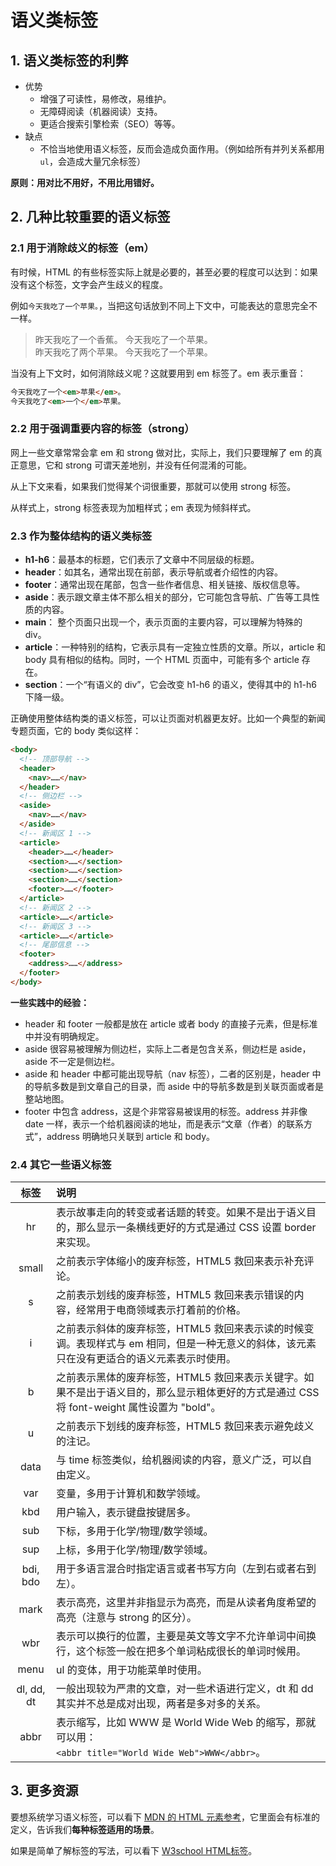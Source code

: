 # 语义类标签

## 1. 语义类标签的利弊

* 优势
  * 增强了可读性，易修改，易维护。 
  * 无障碍阅读（机器阅读）支持。 
  * 更适合搜索引擎检索（SEO）等等。
* 缺点
  * 不恰当地使用语义标签，反而会造成负面作用。（例如给所有并列关系都用 `ul`，会造成大量冗余标签）
  
**原则：用对比不用好，不用比用错好。**

## 2. 几种比较重要的语义标签

### 2.1 用于消除歧义的标签（em）

有时候，HTML 的有些标签实际上就是必要的，甚至必要的程度可以达到：如果没有这个标签，文字会产生歧义的程度。

例如`今天我吃了一个苹果。`，当把这句话放到不同上下文中，可能表达的意思完全不一样。

> 昨天我吃了一个香蕉。
> 今天我吃了一个苹果。
> <br>
> 昨天我吃了两个苹果。 
> 今天我吃了一个苹果。

当没有上下文时，如何消除歧义呢？这就要用到 em 标签了。em 表示重音：

```html
今天我吃了一个<em>苹果</em>。
今天我吃了<em>一个</em>苹果。
```

### 2.2 用于强调重要内容的标签（strong）

网上一些文章常常会拿 em 和 strong 做对比，实际上，我们只要理解了 em 的真正意思，它和 strong 可谓天差地别，并没有任何混淆的可能。

从上下文来看，如果我们觉得某个词很重要，那就可以使用 strong 标签。

从样式上，strong 标签表现为加粗样式；em 表现为倾斜样式。

### 2.3 作为整体结构的语义类标签 

* **h1-h6**：最基本的标题，它们表示了文章中不同层级的标题。
* **header**：如其名，通常出现在前部，表示导航或者介绍性的内容。
* **footer**：通常出现在尾部，包含一些作者信息、相关链接、版权信息等。
* **aside**：表示跟文章主体不那么相关的部分，它可能包含导航、广告等工具性质的内容。 
* **main**： 整个页面只出现一个，表示页面的主要内容，可以理解为特殊的 div。
* **article**：一种特别的结构，它表示具有一定独立性质的文章。所以，article 和 body 具有相似的结构。同时，一个 HTML 页面中，可能有多个 article 存在。 
* **section**：一个“有语义的 div”，它会改变 h1-h6 的语义，使得其中的 h1-h6 下降一级。

正确使用整体结构类的语义标签，可以让页面对机器更友好。比如一个典型的新闻专题页面，它的 body 类似这样：

```html
<body>
  <!-- 顶部导航 -->
  <header>
    <nav>……</nav>
  </header>
  <!-- 侧边栏 -->
  <aside>
    <nav>……</nav>
  </aside>
  <!-- 新闻区 1 -->
  <article>
    <header>……</header>
    <section>……</section>
    <section>……</section>
    <section>……</section>
    <footer>……</footer>
  </article>
  <!-- 新闻区 2 -->
  <article>……</article>
  <!-- 新闻区 3 -->
  <article>……</article>
  <!-- 尾部信息 -->
  <footer>
    <address>……</address>
  </footer>
</body>
```

**一些实践中的经验：**

* header 和 footer 一般都是放在 article 或者 body 的直接子元素，但是标准中并没有明确规定。
* aside 很容易被理解为侧边栏，实际上二者是包含关系，侧边栏是 aside，aside 不一定是侧边栏。 
* aside 和 header 中都可能出现导航（nav 标签），二者的区别是，header 中的导航多数是到文章自己的目录，而 aside 中的导航多数是到关联页面或者是整站地图。
* footer 中包含 address，这是个非常容易被误用的标签。address 并非像 date 一样，表示一个给机器阅读的地址，而是表示“文章（作者）的联系方式”，address 明确地只关联到 article 和 body。 

### 2.4 其它一些语义标签

| 标签 | 说明 |
| :---: | :----- |
| hr | 表示故事走向的转变或者话题的转变。如果不是出于语义目的，那么显示一条横线更好的方式是通过 CSS 设置 border 来实现。 |
| small | 之前表示字体缩小的废弃标签，HTML5 救回来表示补充评论。 |
| s | 之前表示划线的废弃标签，HTML5 救回来表示错误的内容，经常用于电商领域表示打着前的价格。 |
| i | 之前表示斜体的废弃标签，HTML5 救回来表示读的时候变调。表现样式与 em 相同，但是一种无意义的斜体，该元素只在没有更适合的语义元素表示时使用。 |
| b | 之前表示黑体的废弃标签，HTML5 救回来表示关键字。如果不是出于语义目的，那么显示粗体更好的方式是通过 CSS 将 font-weight 属性设置为 "bold"。 |
| u | 之前表示下划线的废弃标签，HTML5 救回来表示避免歧义的注记。 |
| data | 与 time 标签类似，给机器阅读的内容，意义广泛，可以自由定义。 |
| var | 变量，多用于计算机和数学领域。 |
| kbd | 用户输入，表示键盘按键居多。 |
| sub | 下标，多用于化学/物理/数学领域。 |
| sup | 上标，多用于化学/物理/数学领域。 |
| bdi, bdo | 用于多语言混合时指定语言或者书写方向（左到右或者右到左）。 |
| mark | 表示高亮，这里并非指显示为高亮，而是从读者角度希望的高亮（注意与 strong 的区分）。 |
| wbr | 表示可以换行的位置，主要是英文等文字不允许单词中间换行，这个标签一般在把多个单词粘成很长的单词时候用。 |
| menu | ul 的变体，用于功能菜单时使用。 |
| dl, dd, dt | 一般出现较为严肃的文章，对一些术语进行定义，dt 和 dd 其实并不总是成对出现，两者是多对多的关系。 |
| abbr | 表示缩写，比如 WWW 是 World Wide Web 的缩写，那就可以用：<br> `<abbr title="World Wide Web">WWW</abbr>`。 |
 

## 3. 更多资源

要想系统学习语义标签，可以看下 [MDN 的 HTML 元素参考](https://developer.mozilla.org/zh-CN/docs/Web/HTML/Element "MDN 的 HTML 元素参考")，它里面会有标准的定义，告诉我们**每种标签适用的场景**。

如果是简单了解标签的写法，可以看下 [W3school HTML标签](https://www.w3school.com.cn/tags/tag_comment.asp "W3school HTML标签")。
